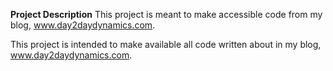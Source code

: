 **Project Description**
This project is meant to make accessible code from my blog, www.day2daydynamics.com.


This project is intended to make available all code written about in my blog, www.day2daydynamics.com.